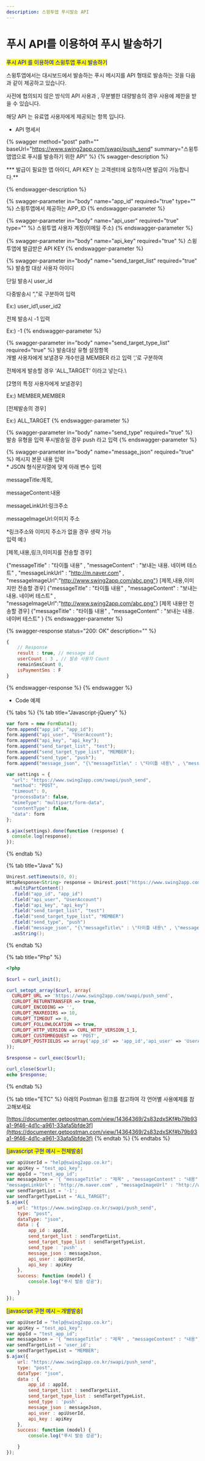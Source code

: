 ```yaml
---
description: 스윙투앱 푸시발송 API
---
```


# 푸시 API를 이용하여 푸시 발송하기

<mark style="color:blue;">푸시 API 를 이용하여 스윙투앱 푸시 발송하기</mark>

스윙투앱에서는 대시보드에서 발송하는 푸시 메시지를  API 형태로 발송하는 것을 다음과 같이 제공하고 있습니다.

사전에 협의되지 않은 방식의 API 사용과 , 무분별한 대량발송의 경우 사용에 제한을 받을 수 있습니다.

해당 API 는 유료앱 사용자에게 제공되는 항목 입니다.



* API 명세서

{% swagger method="post" path="" baseUrl="https://www.swing2app.com/swapi/push_send" summary="스윙투앱앱으로 푸시를 발송하기 위한 API" %}
{% swagger-description %}
<mark style="color:orange;">

*** 발급이 필요한 앱 아이디, API KEY 는 고객센터에 요청하시면 발급이 가능합니다.**

</mark>
{% endswagger-description %}

{% swagger-parameter in="body" name="app_id" required="true" type="" %}
스윙투앱에서 제공하는 APP_ID
{% endswagger-parameter %}

{% swagger-parameter in="body" name="api_user" required="true" type="" %}
스윙투앱 사용자 계정(이메일 주소)
{% endswagger-parameter %}

{% swagger-parameter in="body" name="api_key" required="true" %}
스윙투앱에 발급받은 API KEY
{% endswagger-parameter %}

{% swagger-parameter in="body" name="send_target_list" required="true" %}
발송할 대상 사용자 아이디

단일 발송시 user\_id

다중발송시 “,”로 구분하여 입력

Ex:)  user\_id1,user\_id2

전체 발송시 -1 입력

Ex:) -1
{% endswagger-parameter %}

{% swagger-parameter in="body" name="send_target_type_list" required="true" %}
발송대상 유형 설정항목\
개별 사용자에게 보낼경우 개수만큼 MEMBER 라고 입력 ‘,’로 구분하여

전체에게 발송할 경우 ‘ALL\_TARGET’ 이라고 넣는다.\


\[2명의 특정 사용자에게 보낼경우]

Ex:) MEMBER,MEMBER

\[전체발송의 경우]

Ex:) ALL\_TARGET
{% endswagger-parameter %}

{% swagger-parameter in="body" name="send_type" required="true" %}
발송 유형을 입력 푸시발송일 경우 push 라고 입력
{% endswagger-parameter %}

{% swagger-parameter in="body" name="message_json" required="true" %}
메시지 본문 내용 입력\
\* JSON 형식문자열에 맞게 아래 변수 입력

messageTitle:제목,

messageContent:내용

messageLinkUrl:링크주소

messageImageUrl:이미지 주소

\*링크주소와 이미지 주소가 없을 경우 생략 가능\
입력 예:)

\[제목,내용,링크,이미지를 전송할 경우]

{"messageTitle" : "타이틀 내용" , "messageContent" : "보내는 내용. 네이버 테스트" , "messageLinkUrl" : "http://m.naver.com" , "messageImageUrl":"http://www.swing2app.com/abc.png"} \[제목,내용,이미지만 전송할 경우] {"messageTitle" : "타이틀 내용" , "messageContent" : "보내는 내용. 네이버 테스트" , "messageImageUrl":"http://www.swing2app.com/abc.png"} \[제목 내용만 전송할 경우] {"messageTitle" : "타이틀 내용" , "messageContent" : "보내는 내용. 네이버 테스트" }
{% endswagger-parameter %}

{% swagger-response status="200: OK" description="" %}
```javascript
{
    // Response
    result : true, // message id 
    userCount : 3 , // 발송 사용자 Count
    remainSmsCount 0, 
    isPaymentSms : F
}
```
{% endswagger-response %}
{% endswagger %}

* Code 예제

{% tabs %}
{% tab title="Javascript-jQuery" %}
```javascript
var form = new FormData();
form.append("app_id", "app_id");
form.append("api_user", "UserAccount");
form.append("api_key", "api_key");
form.append("send_target_list", "test");
form.append("send_target_type_list", "MEMBER");
form.append("send_type", "push");
form.append("message_json", "{\"messageTitle\" : \"타이틀 내용\" , \"messageContent\" : \"보내는 내용. 네이버 테스트\" , \"messageLinkUrl\" : \"http://m.naver.com\" , \"messageImageUrl\":\"http://www.swing2app.com/abc.png\"}");

var settings = {
  "url": "https://www.swing2app.com/swapi/push_send",
  "method": "POST",
  "timeout": 0,
  "processData": false,
  "mimeType": "multipart/form-data",
  "contentType": false,
  "data": form
};

$.ajax(settings).done(function (response) {
  console.log(response);
});
```
{% endtab %}

{% tab title="Java" %}
```java
Unirest.setTimeouts(0, 0);
HttpResponse<String> response = Unirest.post("https://www.swing2app.com/swapi/push_send")
  .multiPartContent()
  .field("app_id", "app_id")
  .field("api_user", "UserAccount")
  .field("api_key", "api_key")
  .field("send_target_list", "test")
  .field("send_target_type_list", "MEMBER")
  .field("send_type", "push")
  .field("message_json", "{\"messageTitle\" : \"타이틀 내용\" , \"messageContent\" : \"보내는 내용. 네이버 테스트\" , \"messageLinkUrl\" : \"http://m.naver.com\" , \"messageImageUrl\":\"http://www.swing2app.com/abc.png\"}")
  .asString();

```
{% endtab %}

{% tab title="Php" %}
```php
<?php

$curl = curl_init();

curl_setopt_array($curl, array(
  CURLOPT_URL => 'https://www.swing2app.com/swapi/push_send',
  CURLOPT_RETURNTRANSFER => true,
  CURLOPT_ENCODING => '',
  CURLOPT_MAXREDIRS => 10,
  CURLOPT_TIMEOUT => 0,
  CURLOPT_FOLLOWLOCATION => true,
  CURLOPT_HTTP_VERSION => CURL_HTTP_VERSION_1_1,
  CURLOPT_CUSTOMREQUEST => 'POST',
  CURLOPT_POSTFIELDS => array('app_id' => 'app_id','api_user' => 'UserAccount','api_key' => 'api_key','send_target_list' => 'test','send_target_type_list' => 'MEMBER','send_type' => 'push','message_json' => '{"messageTitle" : "타이틀 내용" , "messageContent" : "보내는 내용. 네이버 테스트" , "messageLinkUrl" : "http://m.naver.com" , "messageImageUrl":"http://www.swing2app.com/abc.png"}'),
));

$response = curl_exec($curl);

curl_close($curl);
echo $response;

```
{% endtab %}

{% tab title="ETC" %}
아래의 Postman 링크를 참고하여 각 언어별 사용예제를 참고해보세요



[https://documenter.getpostman.com/view/14364369/2s83zdxSKf#b79b93a1-9f46-4d1c-a961-33afa5bfde3f](https://documenter.getpostman.com/view/14364369/2s83zdxSKf#b79b93a1-9f46-4d1c-a961-33afa5bfde3f)
{% endtab %}
{% endtabs %}



<mark style="color:blue;">\[javascript 구현 예시 – 전체발송]</mark>

```javascript
var apiUserId = "help@swing2app.co.kr";
var apiKey = "test_api_key";
var appId = "test_app_id";
var messageJson = '{ "messageTitle" : "제목" , "messageContent" : "내용" , 
"messageLinkUrl" : "http://m.naver.com" , "messageImageUrl" : "http://www.swing2app.com/abc.png" }';
var sendTargetList = '-1';
var sendTargetTypeList = "ALL_TARGET";
$.ajax({
    url: "https://www.swing2app.co.kr/swapi/push_send",
    type: "post",
    dataType: "json",
    data : {
        app_id : appId,
        send_target_list : sendTargetList,
        send_target_type_list : sendTargetTypeList,
        send_type : 'push' ,
        message_json : messageJson,
        api_user : apiUserId,
        api_key : apiKey
    },
    success: function (model) {
        console.log("푸시 발송 성공");

    }
});
```

<mark style="color:blue;">\[javascript 구현 예시 – 개별발송]</mark>

```javascript
var apiUserId = "help@swing2app.co.kr";
var apiKey = "test_api_key";
var appId = "test_app_id";
var messageJson = '{ "messageTitle" : "제목" , "messageContent" : "내용"}';
var sendTargetList = 'user_id';
var sendTargetTypeList = "MEMBER";
$.ajax({
    url: "https://www.swing2app.co.kr/swapi/push_send",
    type: "post",
    dataType: "json",
    data : {
        app_id : appId,
        send_target_list : sendTargetList,
        send_target_type_list : sendTargetTypeList,
        send_type : 'push' ,
        message_json : messageJson,
        api_user : apiUserId,
        api_key : apiKey
    },
    success: function (model) {
        console.log("푸시 발송 성공");

    }
});
```


